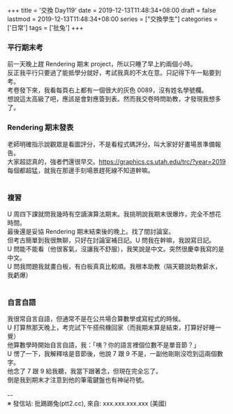 +++
title = '交換 Day119'
date = 2019-12-13T11:48:34+08:00
draft = false
lastmod = 2019-12-13T11:48:34+08:00
series = ["交換學生"]
categories = ['日常']
tags = ['批兔']
+++
### 平行期末考 
前一天晚上趕 Rendering 期末 project，所以只睡了早上約兩個小時。<br>
反正我平行只要過了能抵學分就好，考試我真的不太在意。只記得下午一點要到考。<br>
考卷發下來，我看每頁右上都有一個很大的灰色 0089，沒有姓名學號欄。<br>
想說這太高級了吧，應該是會對應簽到表。然而我交卷時問助教，才發現我想多了。<br>

### Rendering 期末發表 
老師明確指示說觀眾是看圖評分，不是看程式碼評分。叫大家好好畫場景準備報告。<br>
大家超認真的，強者們還很早交。https://graphics.cs.utah.edu/trc/?year=2019<br>
每個都超猛，就我在那邊手刻場景趕死線不知道幹嘛。<br>
<br>
### 複習 
U 周四下課就問我幾時有空讀演算法期末。我挑明說我期末很爆炸，完全不想花時間。<br>
最後還是妥協 Rendering 期末結束後的晚上。找了間討論室。<br>
但考古簡單到我很無聊，只好在討論室補日記。U 問我在幹嘛，我說寫日記。<br>
U 問能不能看（他很客氣，沒讓我不舒服），我笑說是中文。突然很慶幸我寫的是中文。<br>
U 問我問題我就畫白板，有白板真真比較順。我根本助教（隔天聽說助教薪水，我虧爆）<br>
<br>
### 自言自語 
我很常自言自語，但通常不是在公共場合算數學或寫程式的時候。<br>
U 打算熬那天晚上，考完試下午搭飛機回家（而我期末算是結束，打算好好睡一覺）<br>
他算數學時開始自言自語，我：「咦？你的語言裡個位數不是單音節？」<br>
U 愣了一下，我解釋啥是音節後，他說 7 跟 9 不是，一副他剛剛沒唸到這兩個數字。<br>
他念了 7 跟 9 給我聽，我當下跟著念，但現在完全忘了。<br>
倒是我到期末才注意到他的筆電鍵盤也有神祕符號。<br>
<br>
--<br>
※ 發信站: 批踢踢兔(ptt2.cc), 來自: xxx.xxx.xxx.xxx (美國)<br>
